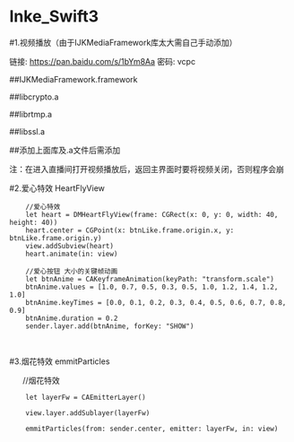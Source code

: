 # Inke_Swift3


#1.视频播放（由于IJKMediaFramework库太大需自己手动添加）

链接: https://pan.baidu.com/s/1bYm8Aa 密码: vcpc

##IJKMediaFramework.framework

##libcrypto.a

##librtmp.a

##libssl.a

##添加上面库及.a文件后需添加

注：在进入直播间打开视频播放后，返回主界面时要将视频关闭，否则程序会崩

#2.爱心特效  HeartFlyView

        //爱心特效
        let heart = DMHeartFlyView(frame: CGRect(x: 0, y: 0, width: 40, height: 40))
        heart.center = CGPoint(x: btnLike.frame.origin.x, y: btnLike.frame.origin.y)
        view.addSubview(heart)
        heart.animate(in: view)
        
        //爱心按钮 大小的关键帧动画
        let btnAnime = CAKeyframeAnimation(keyPath: "transform.scale")
        btnAnime.values = [1.0, 0.7, 0.5, 0.3, 0.5, 1.0, 1.2, 1.4, 1.2, 1.0]
        btnAnime.keyTimes = [0.0, 0.1, 0.2, 0.3, 0.4, 0.5, 0.6, 0.7, 0.8, 0.9]
        btnAnime.duration = 0.2
        sender.layer.add(btnAnime, forKey: "SHOW")
        
        
#3.烟花特效 emmitParticles

       //烟花特效
       
        let layerFw = CAEmitterLayer()
        
        view.layer.addSublayer(layerFw)
        
        emmitParticles(from: sender.center, emitter: layerFw, in: view)
        
